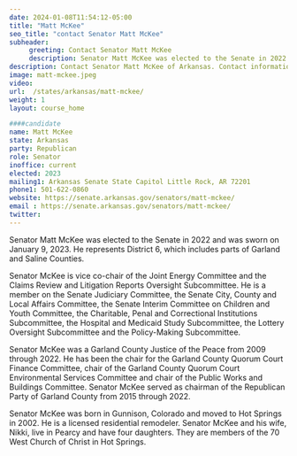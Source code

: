 ```yaml
---
date: 2024-01-08T11:54:12-05:00
title: "Matt McKee"
seo_title: "contact Senator Matt McKee"
subheader:
     greeting: Contact Senator Matt McKee
     description: Senator Matt McKee was elected to the Senate in 2022 and was sworn on January 9, 2023.  He represents District 6, which includes parts of Garland and Saline Counties.
description: Contact Senator Matt McKee of Arkansas. Contact information for Matt McKee includes email address, phone number, and mailing address.
image: matt-mckee.jpeg
video:
url:  /states/arkansas/matt-mckee/
weight: 1
layout: course_home

####candidate
name: Matt McKee
state: Arkansas
party: Republican
role: Senator
inoffice: current
elected: 2023
mailing1: Arkansas Senate State Capitol Little Rock, AR 72201
phone1: 501-622-0860
website: https://senate.arkansas.gov/senators/matt-mckee/
email : https://senate.arkansas.gov/senators/matt-mckee/
twitter:
---
```


Senator Matt McKee was elected to the Senate in 2022 and was sworn on January 9, 2023.  He represents District 6, which includes parts of Garland and Saline Counties.

Senator McKee is vice co-chair of the Joint Energy Committee and the Claims Review and Litigation Reports Oversight Subcommittee.  He is a member on the Senate Judiciary Committee, the Senate City, County and Local Affairs Committee, the Senate Interim Committee on Children and Youth Committee, the Charitable, Penal and Correctional Institutions Subcommittee, the Hospital and Medicaid Study Subcommittee, the Lottery Oversight Subcommittee and the Policy-Making Subcommittee.

Senator McKee was a Garland County Justice of the Peace from 2009 through 2022.  He has been the chair for the Garland County Quorum Court Finance Committee, chair of the Garland County Quorum Court Environmental Services Committee and chair of the Public Works and Buildings Committee.  Senator McKee served as chairman of the Republican Party of Garland County from 2015 through 2022.

Senator McKee was born in Gunnison, Colorado and moved to Hot Springs in 2002.  He is a licensed residential remodeler.  Senator McKee and his wife, Nikki, live in Pearcy and have four daughters.  They are members of the 70 West Church of Christ in Hot Springs.
